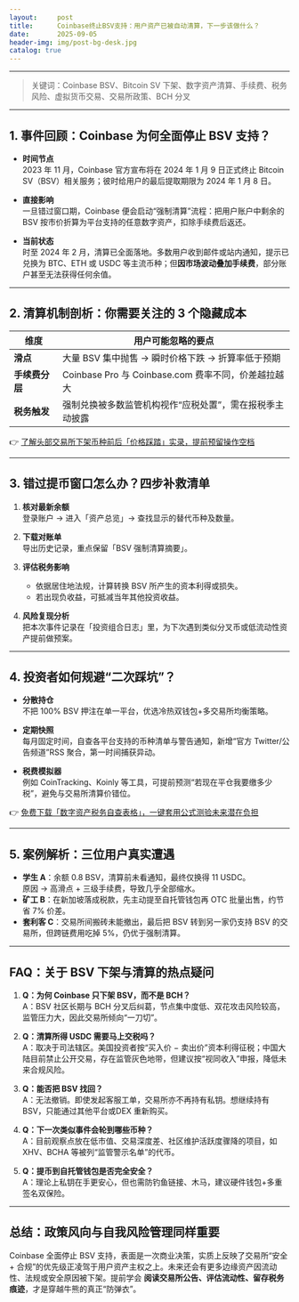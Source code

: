 ```yaml
---
layout:     post
title:      Coinbase终止BSV支持：用户资产已被自动清算，下一步该做什么？
date:       2025-09-05
header-img: img/post-bg-desk.jpg
catalog: true
---
```


---

> 关键词：Coinbase BSV、Bitcoin SV 下架、数字资产清算、手续费、税务风险、虚拟货币交易、交易所政策、BCH 分叉

---

## 1. 事件回顾：Coinbase 为何全面停止 BSV 支持？

- **时间节点**  
  2023 年 11 月，Coinbase 官方宣布将在 2024 年 1 月 9 日正式终止 Bitcoin SV（BSV）相关服务；彼时给用户的最后提取期限为 2024 年 1 月 8 日。  

- **直接影响**  
  一旦错过窗口期，Coinbase 便会启动“强制清算”流程：把用户账户中剩余的 BSV 按市价折算为平台支持的任意数字资产，扣除手续费后返还。

- **当前状态**  
  时至 2024 年 2 月，清算已全面落地。多数用户收到邮件或站内通知，提示已兑换为 BTC、ETH 或 USDC 等主流币种；但**因市场波动叠加手续费**，部分账户甚至无法获得任何余值。

---

## 2. 清算机制剖析：你需要关注的 3 个隐藏成本

| 维度 | 用户可能忽略的要点  
|---|---  
| **滑点** | 大量 BSV 集中抛售 → 瞬时价格下跌 → 折算率低于预期  
| **手续费分层** | Coinbase Pro 与 Coinbase.com 费率不同，价差越拉越大  
| **税务触发** | 强制兑换被多数监管机构视作“应税处置”，需在报税季主动披露  

👉 [了解头部交易所下架币种前后「价格踩踏」实录，提前预留操作空档](https://okxdog.com/)

---

## 3. 错过提币窗口怎么办？四步补救清单

1. **核对最新余额**  
   登录账户 → 进入「资产总览」→ 查找显示的替代币种及数量。

2. **下载对账单**  
   导出历史记录，重点保留「BSV 强制清算摘要」。  

3. **评估税务影响**  
   - 依据居住地法规，计算转换 BSV 所产生的资本利得或损失。  
   - 若出现负收益，可抵减当年其他投资收益。

4. **风险复现分析**  
   把本次事件记录在「投资组合日志」里，为下次遇到类似分叉币或低流动性资产提前做预案。

---

## 4. 投资者如何规避“二次踩坑”？

- **分散持仓**  
  不把 100% BSV 押注在单一平台，优选冷热双钱包+多交易所均衡策略。

- **定期快照**  
  每月固定时间，自查各平台支持的币种清单与警告通知，新增“官方 Twitter/公告频道”RSS 聚合，第一时间捕获异动。

- **税费模拟器**  
  例如 CoinTracking、Koinly 等工具，可提前预测“若现在平仓我要缴多少税”，避免与交易所清算价错位。

👉 [免费下载「数字资产税务自查表格」，一键套用公式测验未来潜在负担](https://okxdog.com/)

---

## 5. 案例解析：三位用户真实遭遇

- **学生 A**：余额 0.8 BSV，清算前未看通知，最终仅换得 11 USDC。  
原因 → 高滑点 + 三级手续费，导致几乎全部缩水。  
- **矿工 B**：在新加坡落成税款，先主动提至自托管钱包再 OTC 批量出售，约节省 7% 价差。  
- **套利客 C**：交易所间搬砖未能撤出，最后把 BSV 转到另一家仍支持 BSV 的交易所，但跨链费用吃掉 5%，仍优于强制清算。

---

## FAQ：关于 BSV 下架与清算的热点疑问

1. **Q：为何 Coinbase 只下架 BSV，而不是 BCH？**  
   A：BSV 社区长期与 BCH 分叉后纠葛，节点集中度低、双花攻击风险较高，监管压力大，因此交易所倾向“一刀切”。

2. **Q：清算所得 USDC 需要马上交税吗？**  
   A：取决于司法辖区。美国投资者按“买入价 − 卖出价”资本利得征税；中国大陆目前禁止公开交易，存在监管灰色地带，但建议按“视同收入”申报，降低未来合规风险。

3. **Q：能否把 BSV 找回？**  
   A：无法撤销。即使发起客服工单，交易所亦不再持有私钥。想继续持有 BSV，只能通过其他平台或DEX 重新购买。

4. **Q：下一次类似事件会轮到哪些币种？**  
   A：目前观察点放在低市值、交易深度差、社区维护活跃度骤降的项目，如 XHV、BCHA 等被列“监管警示名单”的代币。

5. **Q：提币到自托管钱包是否完全安全？**  
   A：理论上私钥在手更安心，但也需防钓鱼链接、木马，建议硬件钱包+多重签名双保险。

---

## 总结：政策风向与自我风险管理同样重要

Coinbase 全面停止 BSV 支持，表面是一次商业决策，实质上反映了交易所“安全 + 合规”的优先级正凌驾于用户资产主权之上。未来还会有更多边缘资产因流动性、法规或安全原因被下架。提前学会 **阅读交易所公告、评估流动性、留存税务痕迹**，才是穿越牛熊的真正“防弹衣”。